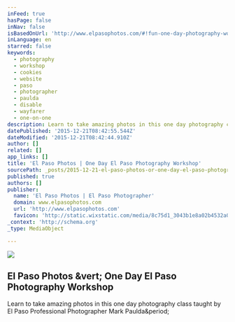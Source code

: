```yaml
---
inFeed: true
hasPage: false
inNav: false
isBasedOnUrl: 'http://www.elpasophotos.com/#!fun-one-day-photography-workshop/rgyub'
inLanguage: en
starred: false
keywords:
  - photography
  - workshop
  - cookies
  - website
  - paso
  - photographer
  - paulda
  - disable
  - wayfarer
  - one-on-one
description: Learn to take amazing photos in this one day photography class taught by El Paso Professional Photographer Mark Paulda.
datePublished: '2015-12-21T08:42:55.544Z'
dateModified: '2015-12-21T08:42:44.910Z'
author: []
related: []
app_links: []
title: 'El Paso Photos | One Day El Paso Photography Workshop'
sourcePath: _posts/2015-12-21-el-paso-photos-or-one-day-el-paso-photography-workshop.md
published: true
authors: []
publisher:
  name: 'El Paso Photos | El Paso Photographer'
  domain: www.elpasophotos.com
  url: 'http://www.elpasophotos.com'
  favicon: 'http://static.wixstatic.com/media/8c75d1_3043b1e8a02b4532a078985fc7188468.gif/v1/fill/w_16%2Ch_16%2Clg_1/8c75d1_3043b1e8a02b4532a078985fc7188468.gif'
_context: 'http://schema.org'
_type: MediaObject

---
```

![](https://s3-us-west-2.amazonaws.com/the-grid-img/p/075ecff44bea04409b4e246af472973dc5f8cc5e.jpg)

<article style=""><h1>El Paso Photos &amp;vert; One Day El Paso Photography Workshop</h1><p>Learn to take amazing photos in this one day photography class taught by El Paso Professional Photographer Mark Paulda&amp;period;</p></article>